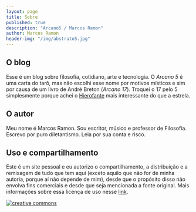 ```yaml
---
layout: page
title: Sobre
published: true
description: "Arcano5 / Marcos Ramon"
author: Marcos Ramon
header-img: "/img/abstrato5.jpg"
---
```


## O blog

Esse é um blog sobre filosofia, cotidiano, arte e tecnologia. O *Arcano 5* é uma carta do tarô, mas não escolhi esse nome por motivos místicos e sim por causa de um livro de André Breton (*Arcano 17*). Troquei o 17 pelo 5 simplesmente porque achei o [Hierofante](http://pt.wikipedia.org/wiki/Hierofante) mais interessante do que a estrela.

## O autor
     
Meu nome é Marcos Ramon. Sou escritor, músico e professor de Filosofia. Escrevo por puro diletantismo. Leia por sua conta e risco.

## Uso e compartilhamento
          
Este é um site pessoal e eu autorizo o compartilhamento, a distribuição e a remixagem de tudo que tem aqui (exceto aquilo que não for de minha autoria, porque aí não depende de mim), desde que o propósito disso não envolva fins comerciais e desde que seja mencionada a fonte original. Mais informações sobre essa licença de uso nesse [link](http://creativecommons.org/licenses/by-nc-sa/4.0/).
     
[![creative commons](http://i.creativecommons.org/l/by-nc-sa/3.0/br/88x31.png)](http://creativecommons.org/licenses/by-nc-sa/4.0/)
